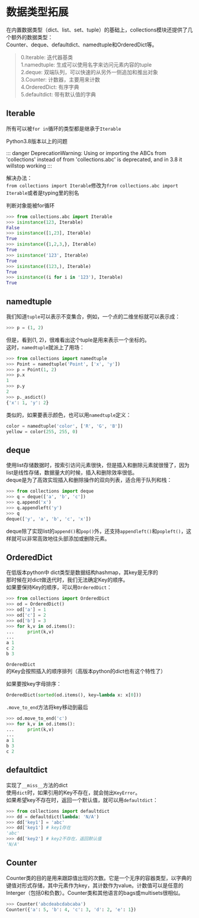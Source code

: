 # 数据类型拓展

在内置数据类型（dict、list、set、tuple）的基础上，collections模块还提供了几个额外的数据类型：    
Counter、deque、defaultdict、namedtuple和OrderedDict等。

> 0.Iterable: 迭代器基类    
> 1.namedtuple: 生成可以使用名字来访问元素内容的tuple    
> 2.deque: 双端队列，可以快速的从另外一侧追加和推出对象    
> 3.Counter: 计数器，主要用来计数    
> 4.OrderedDict: 有序字典    
> 5.defaultdict: 带有默认值的字典    

## Iterable

所有可以被`for in`循环的类型都是继承于`Iterable`

Python3.8版本以上的问题

::: danger DeprecationWarning:
 Using or importing the ABCs from 'collections' 
 instead of from 'collections.abc' is deprecated,
 and in 3.8 it willstop working
:::

解决办法：    
`from collections import Iterable`修改为`from collections.abc import Iterable`或者是typing里的别名

判断对象能被for循环

```python
>>> from collections.abc import Iterable
>>> isinstance(123, Iterable)
False
>>> isinstance([1,23], Iterable)
True
>>> isinstance({1,2,3,}, Iterable)
True
>>> isinstance('123', Iterable)
True
>>> isinstance((123,), Iterable)
True
>>> isinstance((i for i in '123'), Iterable)
True
```

## namedtuple

我们知道`tuple`可以表示不变集合，例如，一个点的二维坐标就可以表示成：

```python
>>> p = (1, 2)
```

但是，看到(1, 2)，很难看出这个tuple是用来表示一个坐标的。    
这时，`namedtuple`就派上了用场：

```python
>>> from collections import namedtuple
>>> Point = namedtuple('Point', ['x', 'y'])
>>> p = Point(1, 2)
>>> p.x
1
>>> p.y
2
>>> p._asdict()
{'x': 1, 'y': 2}
```

类似的，如果要表示颜色，也可以用`namedtuple`定义：

```python
color = namedtuple('color', ['R', 'G', 'B'])
yellow = color(255, 255, 0)
```

## deque

使用list存储数据时，按索引访问元素很快，但是插入和删除元素就很慢了，因为list是线性存储，数据量大的时候，插入和删除效率很低。    
deque是为了高效实现插入和删除操作的双向列表，适合用于队列和栈：

```python
>>> from collections import deque
>>> q = deque(['a', 'b', 'c'])
>>> q.append('x')
>>> q.appendleft('y')
>>> q
deque(['y', 'a', 'b', 'c', 'x'])
```

deque除了实现list的`append()`和`pop()`外，还支持`appendleft()`和`popleft()`，这样就可以非常高效地往头部添加或删除元素。

## OrderedDict

在低版本python中    dict类型是数据结构hashmap，其key是无序的    
那时候在对dict做迭代时，我们无法确定Key的顺序。    
如果要保持Key的顺序，可以用`OrderedDict`：

```python
>>> from collections import OrderedDict
>>> od = OrderedDict()
>>> od['a'] = 1
>>> od['c'] = 2
>>> od['b'] = 3
>>> for k,v in od.items():
...     print(k,v)
...
a 1
c 2
b 3
```

`OrderedDict`的Key会按照插入的顺序排列（高版本python的dict也有这个特性了）

如果要按key字母排序：

```python
OrderedDict(sorted(od.items(), key=lambda x: x[0]))
```

`.move_to_end`方法将key移动到最后

```python
>>> od.move_to_end('c')
>>> for k,v in od.items():
...     print(k,v)
...
a 1
b 3
c 2
```

## defaultdict

实现了`__miss__`方法的dict    
使用`dict`时，如果引用的Key不存在，就会抛出`KeyError`。    
如果希望key不存在时，返回一个默认值，就可以用`defaultdict`：

```python
>>> from collections import defaultdict
>>> dd = defaultdict(lambda: 'N/A')
>>> dd['key1'] = 'abc'
>>> dd['key1'] # key1存在
'abc'
>>> dd['key2'] # key2不存在，返回默认值
'N/A'
```

## Counter

Counter类的目的是用来跟踪值出现的次数。它是一个无序的容器类型，以字典的键值对形式存储，其中元素作为key，其计数作为value。计数值可以是任意的Interger（包括0和负数）。Counter类和其他语言的bags或multisets很相似。

```python
>>> Counter('abcdeabcdabcaba')
Counter({'a': 5, 'b': 4, 'c': 3, 'd': 2, 'e': 1})
```
